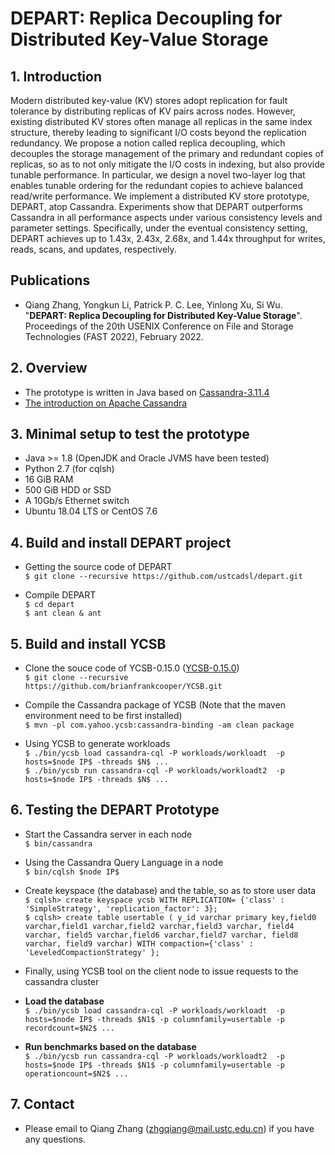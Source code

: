 # DEPART: Replica Decoupling for Distributed Key-Value Storage

## 1. Introduction
  Modern distributed key-value (KV) stores adopt replication for fault tolerance by distributing replicas of KV pairs across nodes. However, existing distributed KV stores often manage all replicas in the same index structure, thereby leading to significant I/O costs beyond the replication redundancy. We propose a notion called replica decoupling, which decouples the storage management of the primary and redundant copies of replicas, so as to not only mitigate the I/O costs in indexing, but also provide tunable performance. In particular, we design a novel two-layer log that enables tunable ordering for the redundant copies to achieve balanced read/write performance. We implement a distributed KV store prototype, DEPART, atop Cassandra. Experiments show that DEPART outperforms Cassandra in all performance aspects under various consistency levels and parameter settings. Specifically, under the eventual consistency setting, DEPART achieves up to 1.43x, 2.43x, 2.68x, and 1.44x throughput for writes, reads, scans, and updates, respectively.

## Publications
* Qiang Zhang, Yongkun Li, Patrick P. C. Lee, Yinlong Xu, Si Wu. "**DEPART: Replica Decoupling for Distributed Key-Value Storage**". Proceedings of the 20th USENIX Conference on File and Storage Technologies (FAST 2022), February 2022.


## 2. Overview
* The prototype is written in Java based on [Cassandra-3.11.4](https://github.com/zhangqiangUSTC/cassandra-3.11.4)
* [The introduction on Apache Cassandra](https://docs.datastax.com/en/landing_page/doc/landing_page/cassandra.html)


## 3. Minimal setup to test the prototype
* Java >= 1.8 (OpenJDK and Oracle JVMS have been tested)
* Python 2.7 (for cqlsh)
* 16 GiB RAM
* 500 GiB HDD or SSD
* A 10Gb/s Ethernet switch
* Ubuntu 18.04 LTS or CentOS 7.6


## 4. Build and install DEPART project
* Getting the source code of DEPART  
`$ git clone --recursive https://github.com/ustcadsl/depart.git`

* Compile DEPART  
`$ cd depart`  
`$ ant clean & ant`


## 5. Build and install YCSB
* Clone the souce code of YCSB-0.15.0 ([YCSB-0.15.0](https://github.com/brianfrankcooper/YCSB))  
`$ git clone --recursive https://github.com/brianfrankcooper/YCSB.git`

* Compile the Cassandra package of YCSB  (Note that the maven environment need to be first installed)  
`$ mvn -pl com.yahoo.ycsb:cassandra-binding -am clean package`

* Using YCSB to generate workloads  
`$ ./bin/ycsb load cassandra-cql -P workloads/workloadt  -p hosts=$node IP$ -threads $N$ ...`  
`$ ./bin/ycsb run cassandra-cql -P workloads/workloadt2  -p hosts=$node IP$ -threads $N$ ...`


## 6. Testing the DEPART Prototype
* Start the Cassandra server in each node  
`$ bin/cassandra`

* Using the Cassandra Query Language in a node  
`$ bin/cqlsh $node IP$`

* Create keyspace (the database) and the table, so as to store user data  
`$ cqlsh> create keyspace ycsb WITH REPLICATION= {'class' : 'SimpleStrategy', 'replication_factor': 3};`  
`$ cqlsh> create table usertable ( y_id varchar primary key,field0 varchar,field1 varchar,field2 varchar,field3 varchar, field4 varchar, field5 varchar,field6 varchar,field7 varchar, field8 varchar, field9 varchar) WITH compaction={'class' : 'LeveledCompactionStrategy' };`

* Finally, using YCSB tool on the client node to issue requests to the cassandra cluster  
* **Load the database**  
`$ ./bin/ycsb load cassandra-cql -P workloads/workloadt  -p hosts=$node IP$ -threads $N1$ -p columnfamily=usertable -p recordcount=$N2$ ...`  

* **Run benchmarks based on the database**  
`$ ./bin/ycsb run cassandra-cql -P workloads/workloadt2  -p hosts=$node IP$ -threads $N1$ -p columnfamily=usertable -p operationcount=$N2$ ...`  

## 7. Contact
* Please email to Qiang Zhang (zhgqiang@mail.ustc.edu.cn) if you have any questions.
